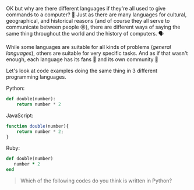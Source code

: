 OK but why are there different languages if they're all used to give commands to a computer? :thinking: Just as there are many languages for cultural, geographical, and historical reasons (and of course they all serve to communicate between people :stuck_out_tongue:), there are different ways of saying the same thing throughout the world and the history of computers. :speaking_head:

While some languages are suitable for all kinds of problems (_general languages_), others are suitable for very specific tasks. And as if that wasn't enough, each language has its fans :guitar: and its own community :loudspeaker:

Let's look at code examples doing the same thing in 3 different programming languages.

<i class="da da-python"></i> Python:

```python
def double(number):
	return number * 2
```

<i class="da da-javascript"></i> JavaScript:

```javascript
function double(number){
	return number * 2;
}
```

<i class="da da-ruby"></i> Ruby:

```ruby
def double(number)
   number * 2
end
```

> Which of the following codes do you think is written in Python?
